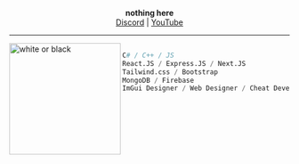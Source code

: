 
<p align='center'>
  <b>nothing here</b><br>
  <a href="https://discord.gg/7nw6zh9dQV">Discord</a> |
  <a href="https://www.youtube.com/@faelcanalha">YouTube</a>

----
<img src="https://cdn.discordapp.com/attachments/929899386698334208/1138172161245315102/Sem_Titulo-2.png" align="left" alt="white or black" width="200" height="auto">

```py
 
C# / C++ / JS
React.JS / Express.JS / Next.JS
Tailwind.css / Bootstrap
MongoDB / Firebase
ImGui Designer / Web Designer / Cheat Developer
 
```
